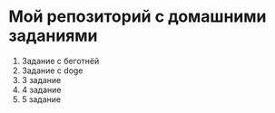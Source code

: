 # Мой репозиторий с домашними заданиями
1. Задание с беготнёй
2. Задание с doge
3. 3 задание
4. 4 задание
5. 5 задание